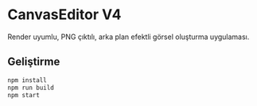 # CanvasEditor V4

Render uyumlu, PNG çıktılı, arka plan efektli görsel oluşturma uygulaması.

## Geliştirme
```bash
npm install
npm run build
npm start
```

